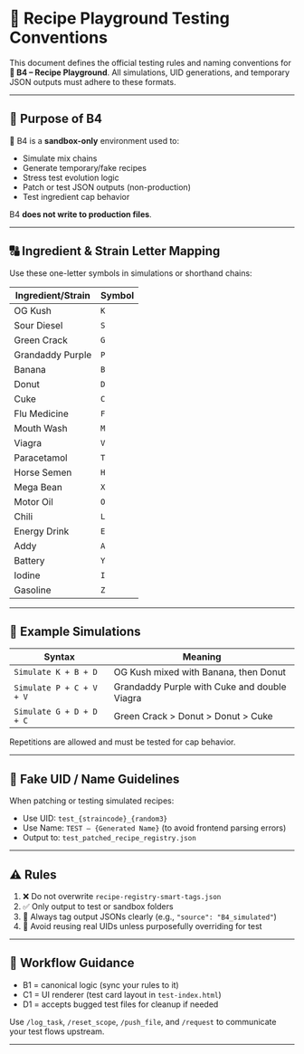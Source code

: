 
# 📄 Recipe Playground Testing Conventions

This document defines the official testing rules and naming conventions for **📄 B4 – Recipe Playground**.
All simulations, UID generations, and temporary JSON outputs must adhere to these formats.

---

## 🧪 Purpose of B4

📄 B4 is a **sandbox-only** environment used to:
- Simulate mix chains
- Generate temporary/fake recipes
- Stress test evolution logic
- Patch or test JSON outputs (non-production)
- Test ingredient cap behavior

B4 **does not write to production files**.

---

## 🔠 Ingredient & Strain Letter Mapping

Use these one-letter symbols in simulations or shorthand chains:

| Ingredient/Strain     | Symbol |
|-----------------------|--------|
| OG Kush               | `K`    |
| Sour Diesel           | `S`    |
| Green Crack           | `G`    |
| Grandaddy Purple      | `P`    |
| Banana                | `B`    |
| Donut                 | `D`    |
| Cuke                  | `C`    |
| Flu Medicine          | `F`    |
| Mouth Wash            | `M`    |
| Viagra                | `V`    |
| Paracetamol           | `T`    |
| Horse Semen           | `H`    |
| Mega Bean             | `X`    |
| Motor Oil             | `O`    |
| Chili                 | `L`    |
| Energy Drink          | `E`    |
| Addy                  | `A`    |
| Battery               | `Y`    |
| Iodine                | `I`    |
| Gasoline              | `Z`    |

---

## 🧩 Example Simulations

| Syntax               | Meaning                                         |
|----------------------|-------------------------------------------------|
| `Simulate K + B + D` | OG Kush mixed with Banana, then Donut           |
| `Simulate P + C + V + V` | Grandaddy Purple with Cuke and double Viagra |
| `Simulate G + D + D + C` | Green Crack > Donut > Donut > Cuke           |

Repetitions are allowed and must be tested for cap behavior.

---

## 🧪 Fake UID / Name Guidelines

When patching or testing simulated recipes:
- Use UID: `test_{straincode}_{random3}`
- Use Name: `TEST – {Generated Name}` (to avoid frontend parsing errors)
- Output to: `test_patched_recipe_registry.json`

---

## ⚠️ Rules

1. ❌ Do not overwrite `recipe-registry-smart-tags.json`
2. ✅ Only output to test or sandbox folders
3. 🧠 Always tag output JSONs clearly (e.g., `"source": "B4_simulated"`)
4. 🧼 Avoid reusing real UIDs unless purposefully overriding for test

---

## 🧠 Workflow Guidance

- B1 = canonical logic (sync your rules to it)
- C1 = UI renderer (test card layout in `test-index.html`)
- D1 = accepts bugged test files for cleanup if needed

Use `/log_task`, `/reset_scope`, `/push_file`, and `/request` to communicate your test flows upstream.

---
